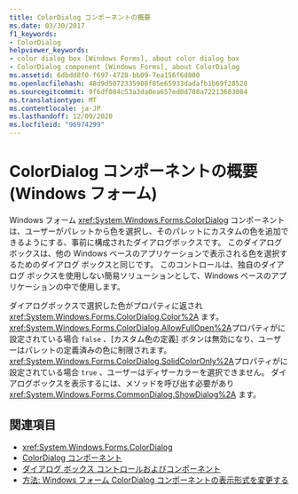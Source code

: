 ```yaml
---
title: ColorDialog コンポーネントの概要
ms.date: 03/30/2017
f1_keywords:
- ColorDialog
helpviewer_keywords:
- color dialog box [Windows Forms], about color dialog box
- ColorDialog component [Windows Forms], about ColorDialog
ms.assetid: 6dbdd8f0-f697-4728-bb09-7ea156f6d800
ms.openlocfilehash: 48d9d5072335908f85e65933dadafb1b69f28528
ms.sourcegitcommit: 9f6df084c53a3da0ea657ed0d708a72213683084
ms.translationtype: MT
ms.contentlocale: ja-JP
ms.lasthandoff: 12/09/2020
ms.locfileid: "96974299"
---
```

# <a name="colordialog-component-overview-windows-forms"></a>ColorDialog コンポーネントの概要 (Windows フォーム)
Windows フォーム <xref:System.Windows.Forms.ColorDialog> コンポーネントは、ユーザーがパレットから色を選択し、そのパレットにカスタムの色を追加できるようにする、事前に構成されたダイアログボックスです。 このダイアログ ボックスは、他の Windows ベースのアプリケーションで表示される色を選択するためのダイアログ ボックスと同じです。 このコントロールは、独自のダイアログ ボックスを使用しない簡易ソリューションとして、Windows ベースのアプリケーションの中で使用します。  
  
 ダイアログボックスで選択した色がプロパティに返され <xref:System.Windows.Forms.ColorDialog.Color%2A> ます。 <xref:System.Windows.Forms.ColorDialog.AllowFullOpen%2A>プロパティがに設定されている場合 `false` 、[カスタム色の定義] ボタンは無効になり、ユーザーはパレットの定義済みの色に制限されます。 <xref:System.Windows.Forms.ColorDialog.SolidColorOnly%2A>プロパティがに設定されている場合 `true` 、ユーザーはディザーカラーを選択できません。 ダイアログボックスを表示するには、メソッドを呼び出す必要があり <xref:System.Windows.Forms.CommonDialog.ShowDialog%2A> ます。  
  
## <a name="see-also"></a>関連項目

- <xref:System.Windows.Forms.ColorDialog>
- [ColorDialog コンポーネント](colordialog-component-windows-forms.md)
- [ダイアログ ボックス コントロールおよびコンポーネント](dialog-box-controls-and-components-windows-forms.md)
- [方法: Windows フォーム ColorDialog コンポーネントの表示形式を変更する](how-to-change-the-appearance-of-the-windows-forms-colordialog-component.md)
